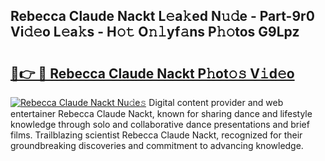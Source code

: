 ## Rebecca Claude Nackt L𝚎a𝚔ed N𝚞𝚍e - Part-9r0 Vi𝚍𝚎o L𝚎a𝚔s - H𝚘𝚝 O𝚗𝚕yf𝚊ns P𝚑𝚘tos G9Lpz

# <h2><a href="http://kf13rqw.oniu.top/?m=Rebecca+Claude+Nackt">🔗👉 🔴 Rebecca Claude Nackt P𝚑ot𝚘𝚜 V𝚒d𝚎o</a></h2>

[![Rebecca Claude Nackt Nu𝚍e𝚜](https://i.imgur.com/0qMVB7G.gif)](http://kf13rqw.oniu.top/?m=Rebecca+Claude+Nackt)
Digital content provider and web entertainer Rebecca Claude Nackt, known for sharing dance and lifestyle knowledge through solo and collaborative dance presentations and brief films. Trailblazing scientist Rebecca Claude Nackt, recognized for their groundbreaking discoveries and commitment to advancing knowledge.  
